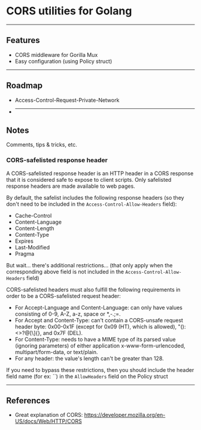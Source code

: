 # CORS utilities for Golang

---

## Features

- CORS middleware for Gorilla Mux
- Easy configuration (using Policy struct)

---

## Roadmap

- Access-Control-Request-Private-Network
- ***

## Notes

Comments, tips & tricks, etc.

### CORS-safelisted response header

A CORS-safelisted response header is an HTTP header in a CORS response that it is considered safe to expose to client scripts. Only safelisted response headers are made available to web pages.

By default, the safelist includes the following response headers (so they don't need to be included in the `Access-Control-Allow-Headers` field):

- Cache-Control
- Content-Language
- Content-Length
- Content-Type
- Expires
- Last-Modified
- Pragma

But wait... there's additional restrictions... (that only apply when the corresponding above field is not included in the `Access-Control-Allow-Headers` field)

CORS-safelisted headers must also fulfill the following requirements in order to be a CORS-safelisted request header:

- For Accept-Language and Content-Language: can only have values consisting of 0-9, A-Z, a-z, space or \*,-.;=.
- For Accept and Content-Type: can't contain a CORS-unsafe request header byte: 0x00-0x1F (except for 0x09 (HT), which is allowed), "():<>?@[\\]{}, and 0x7F (DEL).
- For Content-Type: needs to have a MIME type of its parsed value (ignoring parameters) of either application x-www-form-urlencoded, multipart/form-data, or text/plain.
- For any header: the value's length can't be greater than 128.

If you need to bypass these restrictions, then you should include the header field name (for ex: ``) in the `AllowHeaders` field on the Policy struct

---

## References

- Great explanation of CORS: https://developer.mozilla.org/en-US/docs/Web/HTTP/CORS

